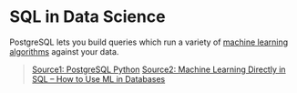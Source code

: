 # SQL in Data Science

PostgreSQL lets you build queries which run a variety of [machine learning algorithms](https://www.postgresql.org/docs/13/functions-aggregate.html) against your data.


> [Source1: PostgreSQL Python](https://www.postgresqltutorial.com/postgresql-python/)
> [Source2: Machine Learning Directly in SQL – How to Use ML in Databases](https://www.freecodecamp.org/news/machine-learning-directly-in-sql/) 
